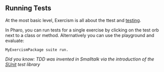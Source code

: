 ## Running Tests

At the most basic level, Exercism is all about the ttest and [testing](https://github.com/exercism/docs/blob/master/language-tracks/exercises/anatomy/test-suites.md).

In Pharo, you can run tests for a single exercise by clicking on the test orb next to a class or method. 
Alternatively you can use the playground and evaluate:
```
MyExercismPackage suite run.
```

*Did you know: TDD was invented in Smalltalk via the introduction of the [SUnit](https://en.wikipedia.org/wiki/SUnit) test library*

